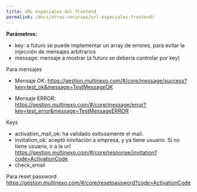 ```yaml
---
title: URL especiales del frontend
permalink: /docs/otros-recursos/url-especiales-frontend/
---
```


**Parámetros:**

- key: a futuro se puede implementar un array de errores, para evitar la injección de mensajes arbitrarios
- message: mensaje a mostrar (a futuro se debería controlar por key)

Para mensajes

- Mensaje OK: <https://gestion.multinexo.com/#/core/message/success?key=test_ok&message=TestMessageOK>

- Mensaje ERROR:<br>
  <https://gestion.multinexo.com/#/core/message/error?key=test_error&message=TestMessageERROR>

Keys

- activation_mail_ok: ha validado exitosamente el mail.
- invitation_ok: aceptó inivitación a empresa, y ya tiene usuario. Si no tiene usuario, ir a la url<br>
  <https://gestion.multinexo.com/#/core/response/invitation?code=ActivationCode>
- check_email

Para reset password<br>
<https://gestion.multinexo.com/#/core/resetpassword?code=ActivationCode>
